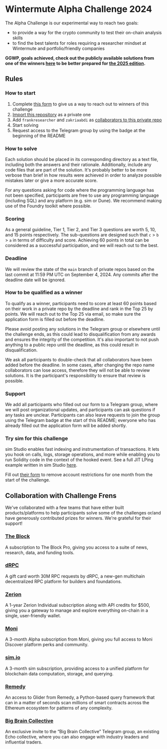 # Wintermute Alpha Challenge 2024

The Alpha Challenge is our experimental way to reach two goals:
- to provide a way for the crypto community to test their on-chain analysis skills
- to find the best talents for roles requiring a researcher mindset at Wintermute and portfolio/friendly companies

**GGWP, goals achieved, check out the publicly available solutions from one of the winners [here](https://github.com/evmcheb/wintermute-alpha) to be better prepared for [the 2025 edition](https://alpha.wintermute.com/).**

## Rules

### How to start
1. Complete [this form](https://docs.google.com/forms/d/e/1FAIpQLSepRplKQcGdeQOuvzqON8MW8QLs8M2_a7oLwWba1iiZKqWaSA/viewform) to give us a way to reach out to winners of this challenge
2. [Import this repository](https://github.com/new/import) as a private one
3. Add `frankresearcher` and `zakriaabdi` as [collaborators to this private repo](https://docs.github.com/en/account-and-profile/setting-up-and-managing-your-personal-account-on-github/managing-access-to-your-personal-repositories/inviting-collaborators-to-a-personal-repository#inviting-a-collaborator-to-a-personal-repository)
4. Start solving
5. Request access to the Telegram group by using the badge at the beginning of the README

### How to solve
Each solution should be placed in its corresponding directory as a text file, including both the answers and their rationale. Additionally, include any code files that are part of the solution. It's probably better to be more verbose than brief in how results were achieved in order to analyze possible mistakes later or give a more accurate score.

For any questions asking for code where the programming language has not been specified, participants are free to use any programming language (including SQL) and any platform (e.g. sim or Dune). We recommend making use of the Foundry toolkit where possible.

### Scoring
As a general guideline, Tier 1, Tier 2, and Tier 3 questions are worth 5, 10, and 15 points respectively. The sub-questions are designed such that `c` > `b` > `a` in terms of difficulty and score. Achieving 60 points in total can be considered as a successful participation, and we will reach out to the best.

### Deadline
We will review the state of the `main` branch of private repos based on the last commit at 11:59 PM UTC on September 4, 2024. Any commits after the deadline date will be ignored.

### How to be qualified as a winner
To qualify as a winner, participants need to score at least 60 points based on their work in a private repo by the deadline and rank in the Top 25 by points. We will reach out to the Top 25 via email, so make sure the application form is filled out before the deadline.

Please avoid posting any solutions in the Telegram group or elsewhere until the challenge ends, as this could lead to disqualification from any awards and ensures the integrity of the competition. It's also important to not push anything to a public repo until the deadline, as this could result in disqualification.

We ask all participants to double-check that all collaborators have been added before the deadline. In some cases, after changing the repo name collaborators can lose access, therefore they will not be able to review solutions. It is the participant's responsibility to ensure that review is possible.

### Support
We add all participants who filled out our form to a Telegram group, where we will post organizational updates, and participants can ask questions if any tasks are unclear. Participants can also leave requests to join the group using the Telegram badge at the start of this README; everyone who has already filled out the application form will be added shortly.

### Try sim for this challenge
sim Studio enables fast indexing and instrumentation of transactions.
It lets you hook on calls, logs, storage operations, and more while enabling you to run Solidity code in the context of the hooked event.
See a full JIT LPing example written in sim Studio [here](https://studio.sim.io/tal/canvases/06216600-4ba4-4b7f-be7d-6fce27d6482c).

Fill out [their form](https://go.smlxl.io/wintermutechallenge) to remove account restrictions for one month from the start of the challenge.

## Collaboration with Challenge Frens
We've collaborated with a few teams that have either built products/platforms to help participants solve some of the challenges or/and have generously contributed prizes for winners. We're grateful for their support!

### [The Block](https://www.theblock.pro/)
A subscription to The Block Pro, giving you access to a suite of news, research, data, and funding tools.

### [dRPC](https://drpc.org/)
A gift card worth 30M RPC requests by dRPC, a new-gen multichain decentralized RPC platform for builders and foundations.

### [Zerion](https://zerion.io/)
A 1-year Zerion Individual subscription along with API credits for $500, giving you a gateway to manage and explore everything on-chain in a single, user-friendly wallet.

### [Moni](https://getmoni.io/)
A 3-month Alpha subscription from Moni, giving you full access to Moni Discover platform perks and community.

### [sim.io](https://sim.io/)
A 3-month sim subscription, providing access to a unified platform for blockchain data computation, storage, and querying.

### [Remedy](https://r.xyz/)
An access to Glider from Remedy, a Python-based query framework that can in a matter of seconds scan millions of smart contracts across the Ethereum ecosystem for patterns of any complexity.

### [Big Brain Collective](https://x.com/lawmaster/status/1775450614744420786)
An exclusive invite to the “Big Brain Collective” Telegram group, an existing Echo collective, where you can also engage with industry leaders and influential traders.
